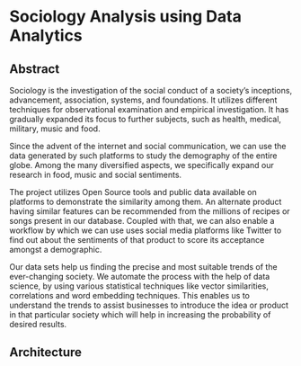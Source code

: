 # Sociology Analysis using Data Analytics

## Abstract
Sociology is the investigation of the social conduct of a society’s inceptions, advancement, association, systems, and foundations. It utilizes different techniques for observational examination and empirical investigation. It has gradually expanded its focus to further subjects, such as health, medical, military, music and food.

Since the advent of the internet and social communication, we can use the data generated by such platforms to study the demography of the entire globe. Among the many diversified aspects, we specifically expand our research in food, music and social sentiments.

The project utilizes Open Source tools and public data available on platforms to demonstrate the similarity among them. An alternate product having similar features can be recommended from the millions of recipes or songs present in our database. Coupled with that, we can also enable a workflow by which we can use uses social media platforms like Twitter to find out about the sentiments of that product to score its acceptance amongst a demographic.

Our data sets help us finding the precise and most suitable trends of the ever-changing society. We automate the process with the help of data science, by using various statistical techniques like vector similarities, correlations and word embedding techniques. This enables us to understand the trends to assist businesses to introduce the idea or product in that particular society which will help in increasing the probability of desired results.

## Architecture
